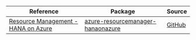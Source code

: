 | Reference | Package | Source |
|---|---|---|
|[Resource Management - HANA on Azure](resourcemanager-hanaonazure-readme.md)|[azure-resourcemanager-hanaonazure](https://repo1.maven.org/maven2/com/azure/resourcemanager/azure-resourcemanager-hanaonazure)|[GitHub](https://github.com/Azure/azure-sdk-for-java)|
